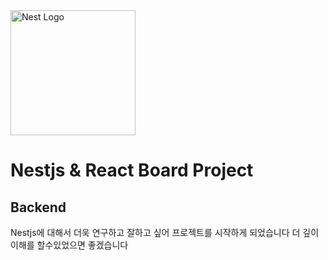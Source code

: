 <img src="https://nestjs.com/img/logo-small.svg" width="200" alt="Nest Logo" />

# Nestjs & React Board Project
## Backend

Nestjs에 대해서 더욱 연구하고 잘하고 싶어 프로젝트를 시작하게 되었습니다 
더 깊이 이해를 할수있었으면 좋겠습니다

